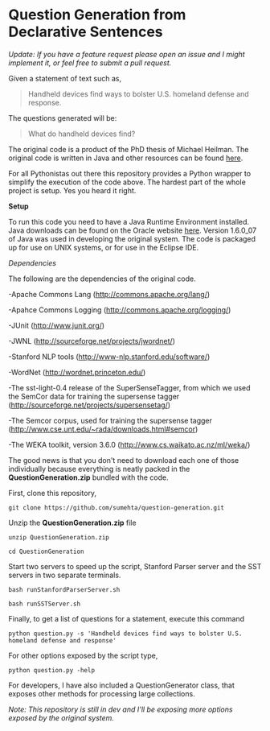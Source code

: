 # Question Generation from Declarative Sentences #

*Update: If you have a feature request please open an issue and I might implement it, or feel free to submit a pull request.*

Given a statement of text such as,
>Handheld devices find ways to bolster U.S. homeland defense and response.

The questions generated will be:
>What do handheld devices find?

The original code is a product of the PhD thesis of Michael Heilman. The original code is written in Java and other resources can be found [here](http://www.cs.cmu.edu/~ark/mheilman/questions/).

For all Pythonistas out there this repository provides a Python wrapper to simplify the execution of the code above.
The hardest part of the whole project is setup. Yes you heard it right.

**Setup**

To run this code you need to have a Java Runtime Environment installed. Java downloads can be found on the Oracle website [here](https://www.java.com/en/download/manual.jsp). Version 1.6.0_07 of Java was used in developing the original system. The code is packaged up for use on UNIX systems, or for use in the Eclipse IDE.

*Dependencies*

The following are the dependencies of the original code.

-Apache Commons Lang (http://commons.apache.org/lang/)

-Apahce Commons Logging (http://commons.apache.org/logging/)

-JUnit (http://www.junit.org/)

-JWNL (http://sourceforge.net/projects/jwordnet/)

-Stanford NLP tools (http://www-nlp.stanford.edu/software/)

-WordNet (http://wordnet.princeton.edu/)

-The sst-light-0.4 release of the SuperSenseTagger, from which we used the SemCor data for training the supersense tagger (http://sourceforge.net/projects/supersensetag/)

-The Semcor corpus, used for training the supersense tagger (http://www.cse.unt.edu/~rada/downloads.html#semcor)

-The WEKA toolkit, version 3.6.0 (http://www.cs.waikato.ac.nz/ml/weka/)


The good news is that you don't need to download each one of those individually because everything is neatly packed in the **QuestionGeneration.zip** bundled with the code.

First, clone this repository,

`git clone https://github.com/sumehta/question-generation.git`

Unzip the **QuestionGeneration.zip** file

`unzip QuestionGeneration.zip`

`cd QuestionGeneration`

Start two servers to speed up the script, Stanford Parser server and the SST servers in two separate terminals.

`bash runStanfordParserServer.sh`

`bash runSSTServer.sh`

Finally, to get a list of questions for a statement, execute this command

`python question.py -s 'Handheld devices find ways to bolster U.S. homeland defense and response'`

For other options exposed by the script type,

`python question.py -help`

For developers, I have also included a QuestionGenerator class, that exposes other methods for processing large collections.

*Note: This repository is still in dev and I'll be exposing more options exposed by the original system.*
